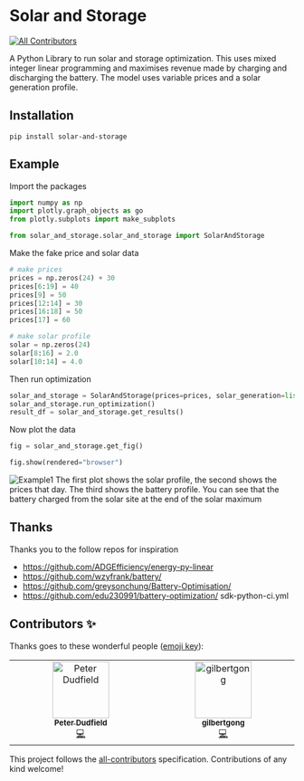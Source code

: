 # Solar and Storage
<!-- ALL-CONTRIBUTORS-BADGE:START - Do not remove or modify this section -->
[![All Contributors](https://img.shields.io/badge/all_contributors-2-orange.svg?style=flat-square)](#contributors-)
<!-- ALL-CONTRIBUTORS-BADGE:END -->

A Python Library to run solar and storage optimization.
This uses mixed integer linear programming and maximises revenue made by charging and discharging the battery.
The model uses variable prices and a solar generation profile.

## Installation

```
pip install solar-and-storage
```


## Example

Import the packages
```python
import numpy as np
import plotly.graph_objects as go
from plotly.subplots import make_subplots

from solar_and_storage.solar_and_storage import SolarAndStorage

```
Make the fake price and solar data
```python
# make prices
prices = np.zeros(24) + 30
prices[6:19] = 40
prices[9] = 50
prices[12:14] = 30
prices[16:18] = 50
prices[17] = 60

# make solar profile
solar = np.zeros(24)
solar[8:16] = 2.0
solar[10:14] = 4.0
```

Then run optimization
```python
solar_and_storage = SolarAndStorage(prices=prices, solar_generation=list(solar))
solar_and_storage.run_optimization()
result_df = solar_and_storage.get_results()
```



Now plot the data
```python
fig = solar_and_storage.get_fig()

fig.show(rendered="browser")
```


![Example1](https://raw.githubusercontent.com/openclimatefix/solar-and-storage/main/examples/solar_and_storage.png)
The first plot shows the solar profile, the second shows the prices that day. The third shows the battery profile.
You can see that the battery charged from the solar site at the end of the solar maximum



## Thanks

Thanks you to the follow repos for inspiration
- https://github.com/ADGEfficiency/energy-py-linear
- https://github.com/wzyfrank/battery/
- https://github.com/greysonchung/Battery-Optimisation/
- https://github.com/edu230991/battery-optimization/
sdk-python-ci.yml

## Contributors ✨

Thanks goes to these wonderful people ([emoji key](https://allcontributors.org/docs/en/emoji-key)):

<!-- ALL-CONTRIBUTORS-LIST:START - Do not remove or modify this section -->
<!-- prettier-ignore-start -->
<!-- markdownlint-disable -->
<table>
  <tbody>
    <tr>
      <td align="center" valign="top" width="14.28%"><a href="https://github.com/peterdudfield"><img src="https://avatars.githubusercontent.com/u/34686298?v=4?s=100" width="100px;" alt="Peter Dudfield"/><br /><sub><b>Peter Dudfield</b></sub></a><br /><a href="https://github.com/openclimatefix/solar-and-storage/commits?author=peterdudfield" title="Code">💻</a></td>
      <td align="center" valign="top" width="14.28%"><a href="https://github.com/gilbertgong"><img src="https://avatars.githubusercontent.com/u/5944694?v=4?s=100" width="100px;" alt="gilbertgong"/><br /><sub><b>gilbertgong</b></sub></a><br /><a href="https://github.com/openclimatefix/solar-and-storage/commits?author=gilbertgong" title="Code">💻</a></td>
    </tr>
  </tbody>
</table>

<!-- markdownlint-restore -->
<!-- prettier-ignore-end -->

<!-- ALL-CONTRIBUTORS-LIST:END -->

This project follows the [all-contributors](https://github.com/all-contributors/all-contributors) specification. Contributions of any kind welcome!